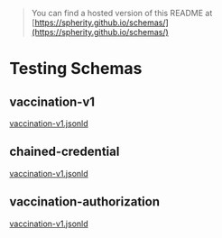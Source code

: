 > You can find a hosted version of this README at [https://spherity.github.io/schemas/](https://spherity.github.io/schemas/)

# Testing Schemas

## vaccination-v1
[vaccination-v1.jsonld](https://spherity.github.io/schemas/testing/ap13/vaccination-v1.jsonld)

## chained-credential
[vaccination-v1.jsonld](https://spherity.github.io/schemas/testing/ap13/chained-credential.jsonld)

## vaccination-authorization
[vaccination-v1.jsonld](https://spherity.github.io/schemas/testing/ap13/vaccination-authorization.jsonld)
